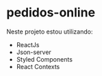 # pedidos-online

Neste projeto estou utilizando:

- ReactJs
- Json-server
- Styled Components
- React Contexts
